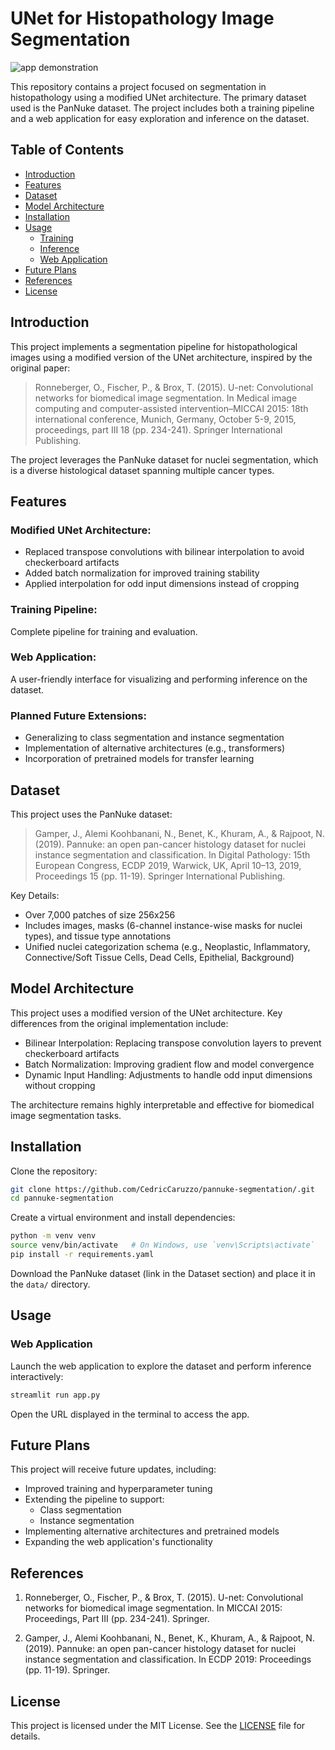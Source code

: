 # UNet for Histopathology Image Segmentation


![app demonstration](https://github.com/user-attachments/assets/2e430457-0c06-461a-ae21-e436d1c9a887)

This repository contains a project focused on segmentation in histopathology using a modified UNet architecture. The primary dataset used is the PanNuke dataset. The project includes both a training pipeline and a web application for easy exploration and inference on the dataset.

## Table of Contents
- [Introduction](#introduction)
- [Features](#features)
- [Dataset](#dataset)
- [Model Architecture](#model-architecture)
- [Installation](#installation)
- [Usage](#usage)
  - [Training](#training)
  - [Inference](#inference)
  - [Web Application](#web-application)
- [Future Plans](#future-plans)
- [References](#references)
- [License](#license)

## Introduction

This project implements a segmentation pipeline for histopathological images using a modified version of the UNet architecture, inspired by the original paper:

> Ronneberger, O., Fischer, P., & Brox, T. (2015). U-net: Convolutional networks for biomedical image segmentation. In Medical image computing and computer-assisted intervention–MICCAI 2015: 18th international conference, Munich, Germany, October 5-9, 2015, proceedings, part III 18 (pp. 234-241). Springer International Publishing.

The project leverages the PanNuke dataset for nuclei segmentation, which is a diverse histological dataset spanning multiple cancer types.

## Features

### Modified UNet Architecture:
- Replaced transpose convolutions with bilinear interpolation to avoid checkerboard artifacts
- Added batch normalization for improved training stability
- Applied interpolation for odd input dimensions instead of cropping

### Training Pipeline:
Complete pipeline for training and evaluation.

### Web Application:
A user-friendly interface for visualizing and performing inference on the dataset.

### Planned Future Extensions:
- Generalizing to class segmentation and instance segmentation
- Implementation of alternative architectures (e.g., transformers)
- Incorporation of pretrained models for transfer learning

## Dataset

This project uses the PanNuke dataset:

> Gamper, J., Alemi Koohbanani, N., Benet, K., Khuram, A., & Rajpoot, N. (2019). Pannuke: an open pan-cancer histology dataset for nuclei instance segmentation and classification. In Digital Pathology: 15th European Congress, ECDP 2019, Warwick, UK, April 10–13, 2019, Proceedings 15 (pp. 11-19). Springer International Publishing.

Key Details:
- Over 7,000 patches of size 256x256
- Includes images, masks (6-channel instance-wise masks for nuclei types), and tissue type annotations
- Unified nuclei categorization schema (e.g., Neoplastic, Inflammatory, Connective/Soft Tissue Cells, Dead Cells, Epithelial, Background)

## Model Architecture

This project uses a modified version of the UNet architecture. Key differences from the original implementation include:

- Bilinear Interpolation: Replacing transpose convolution layers to prevent checkerboard artifacts
- Batch Normalization: Improving gradient flow and model convergence
- Dynamic Input Handling: Adjustments to handle odd input dimensions without cropping

The architecture remains highly interpretable and effective for biomedical image segmentation tasks.

## Installation

Clone the repository:
```bash
git clone https://github.com/CedricCaruzzo/pannuke-segmentation/.git
cd pannuke-segmentation
```

Create a virtual environment and install dependencies:
```bash
python -m venv venv
source venv/bin/activate   # On Windows, use `venv\Scripts\activate`
pip install -r requirements.yaml
```

Download the PanNuke dataset (link in the Dataset section) and place it in the `data/` directory.

## Usage

### Web Application

Launch the web application to explore the dataset and perform inference interactively:

```bash
streamlit run app.py
```

Open the URL displayed in the terminal to access the app.

## Future Plans

This project will receive future updates, including:
- Improved training and hyperparameter tuning
- Extending the pipeline to support:
  - Class segmentation
  - Instance segmentation
- Implementing alternative architectures and pretrained models
- Expanding the web application's functionality

## References

1. Ronneberger, O., Fischer, P., & Brox, T. (2015). U-net: Convolutional networks for biomedical image segmentation. In MICCAI 2015: Proceedings, Part III (pp. 234-241). Springer.

2. Gamper, J., Alemi Koohbanani, N., Benet, K., Khuram, A., & Rajpoot, N. (2019). Pannuke: an open pan-cancer histology dataset for nuclei instance segmentation and classification. In ECDP 2019: Proceedings (pp. 11-19). Springer.

## License

This project is licensed under the MIT License. See the [LICENSE](LICENSE) file for details.
